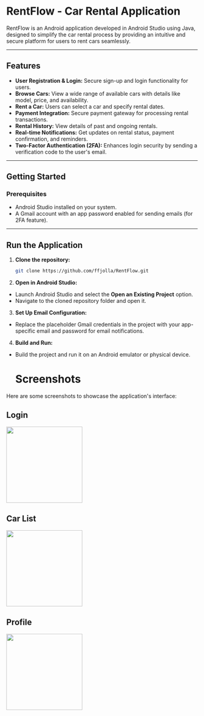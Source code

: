 # RentFlow - Car Rental Application

RentFlow is an Android application developed in Android Studio using Java, designed to simplify the car rental process by providing an intuitive and secure platform for users to rent cars seamlessly.

---

## Features

- **User Registration & Login:** Secure sign-up and login functionality for users.
- **Browse Cars:** View a wide range of available cars with details like model, price, and availability.
- **Rent a Car:** Users can select a car and specify rental dates.
- **Payment Integration:** Secure payment gateway for processing rental transactions.
- **Rental History:** View details of past and ongoing rentals.
- **Real-time Notifications:** Get updates on rental status, payment confirmation, and reminders.
- **Two-Factor Authentication (2FA):** Enhances login security by sending a verification code to the user's email.

---

## Getting Started

### Prerequisites

- Android Studio installed on your system.
- A Gmail account with an app password enabled for sending emails (for 2FA feature).

---

## Run the Application

1. **Clone the repository:**
   ```bash
   git clone https://github.com/ffjolla/RentFlow.git
2. **Open in Android Studio:**
- Launch Android Studio and select the **Open an Existing Project** option.  
- Navigate to the cloned repository folder and open it.
3. **Set Up Email Configuration:**

- Replace the placeholder Gmail credentials in the project with your app-specific email and password for email notifications.

4. **Build and Run:**
- Build the project and run it on an Android emulator or physical device.

  # Screenshots

Here are some screenshots to showcase the application's interface:

## Login
<img src="https://github.com/user-attachments/assets/7e9cca6f-3fb8-4f98-8c47-926d1d948deb" width="200" height="auto" />


## Car List
<img src="https://github.com/user-attachments/assets/f9ccff4c-ea12-4bbe-8e25-3e65c78b3805" width="200" height="auto" />

## Profile
<img src="https://github.com/user-attachments/assets/3d7a5c18-8494-4b82-bb83-f72d53f6da72" width="200" height="auto" />




